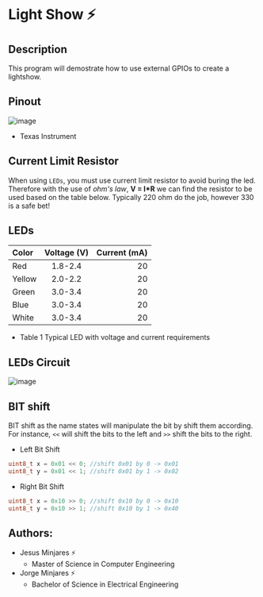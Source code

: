 # **Light Show :zap:**

## Description
This program will demostrate how to use external GPIOs to create a lightshow.

## Pinout
![image](https://user-images.githubusercontent.com/60948298/146273491-d2079ae0-385a-4f9a-ac03-24f95911efea.png)
- Texas Instrument

## Current Limit Resistor
When using `LEDs`, you must use current limit resistor to avoid  buring the led. Therefore with the use of *ohm's law*, **V = I*R** we can find the resistor to be used based on the table below. Typically 220 ohm do the job, however 330 is a safe bet!

## LEDs 
| Color | Voltage (V) | Current (mA) |
|:---   | :---:       |     ---:     |
| Red   | 1.8-2.4     |      20      |
| Yellow| 2.0-2.2     |      20      |
| Green | 3.0-3.4     |      20      |
| Blue  | 3.0-3.4     |      20      | 
| White | 3.0-3.4     |      20      |
  * Table 1 Typical LED with voltage and current requirements
## LEDs Circuit
![image](https://user-images.githubusercontent.com/60948298/146442932-b87b92c4-9241-40eb-b26e-057f261b8fbc.png)

## BIT shift
BIT shift as the name states will manipulate the bit by shift them according. For instance, `<<` will shift the bits to the left and `>>` shift the bits to the right.
- Left Bit Shift
~~~c
uint8_t x = 0x01 << 0; //shift 0x01 by 0 -> 0x01
uint8_t y = 0x01 << 1; //shift 0x01 by 1 -> 0x02
~~~
- Right Bit Shift 
~~~c
uint8_t x = 0x10 >> 0; //shift 0x10 by 0 -> 0x10
uint8_t y = 0x10 >> 1; //shift 0x10 by 1 -> 0x40
~~~
## Authors:
  - Jesus Minjares :zap:
    - Master of Science in Computer Engineering
  - Jorge Minjares :zap:
    - Bachelor of Science in Electrical Engineering
